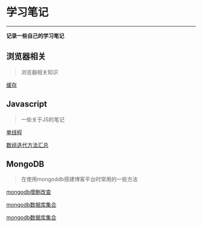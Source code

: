 # 学习笔记

---

**记录一些自己的学习笔记**

## 浏览器相关

> 浏览器相关知识

[缓存]()

## Javascript

> 一些关于JS的笔记

[单线程](https://github.com/buynao/notes/blob/master/javascript/%E5%8D%95%E7%BA%BF%E7%A8%8B.md)

[数组迭代方法汇总](https://github.com/buynao/notes/blob/master/javascript/%E6%95%B0%E7%BB%84%E7%9A%84%E8%BF%AD%E4%BB%A3%E6%96%B9%E6%B3%95%E7%AE%80%E8%AE%B0.md)

## MongoDB

> 在使用mongoddb搭建博客平台时常用的一些方法

[mongodb增删改查](https://github.com/buynao/notes/blob/master/mongod/%E5%A2%9E%E5%88%A0%E6%94%B9%E6%9F%A5.md)

[mongodb数据库集合](https://github.com/buynao/notes/blob/master/mongod/%E6%95%B0%E6%8D%AE%E5%BA%93%E9%9B%86%E5%90%88.md)

[mongodb数据库集合](https://github.com/buynao/notes/blob/master/mongod/%E6%98%A0%E5%B0%84%2C%E9%99%90%E5%88%B6%E8%AE%B0%E5%BD%95.md)